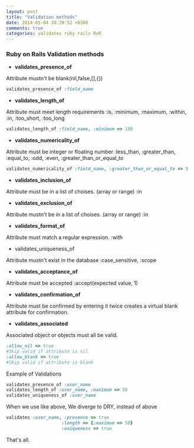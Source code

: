 ```yaml
---
layout: post
title: "Validation methods"
date: 2014-05-04 20:39:52 +0300
comments: true
categories: validates ruby rails RoR
---
```


### Ruby on Rails Validation methods

- **validates_presence_of**

Attribute mustn't be blank(nil,false,[],{})

```ruby
validates_presence_of :field_name
```

- **validates_length_of**

Attribute must meet length requirements :is, :minimum, :maximum, :within, :in, :too_short, :too_long

```ruby
validates_length_of :field_name, :minimum => 100
```

- **validates_numericality_of**

Attribute must be integer or floating number :less_than, :greater_than, :equal_to, :odd, :even, :greater_than_or_equal_to

```ruby
validates_numericality_of :field_name, :greater_than_or_equal_to => 5
```

- **validates_inclusion_of**

Attribute must be in a list of choises. (array or range) :in

- **validates_exclusion_of**

Attribute mustn't be in a list of choises. (array or range) :in

- **validates_format_of**

Attribute must match a regular expression. :with

- validates_uniqueness_of

Attribute mustn't exist in the database :case_sensitive, :scope

- **validates_acceptance_of**

Attribute must be accepted :accept(expected value, 1)

- **validates_confirmation_of**

Attribute must be confirmed by entering it twice creates a virtual blank attribute for confirmation.

- **validates_associated**

Associated object or objects must all be valid.

```ruby
:allow_nil => true
#Skip valid if attribute is nil
:allow_blank => true
#Skip valid if attribute is blank
```

Example of Validations

```ruby    
validates_presence_of :user_name
validates_length_of :user_name, :maximum => 50
validates_uniqueness_of :user_name
```

When we use like above, We diverge to DRY, instead of above

```ruby
validates :user_name, :presence => true
                     :length => {:maximum => 50}
                     :uniqueness => true
```

That's all.
